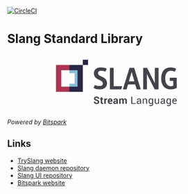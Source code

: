 [![CircleCI](https://circleci.com/gh/Bitspark/slang-lib/tree/master.svg?style=svg&circle-token=75a0b2707af46a1e9fba88952611759bf30ffa41)](https://circleci.com/gh/Bitspark/slang-lib/tree/master)

# Slang Standard Library

<p align="center">
  <img src="https://raw.githubusercontent.com/Bitspark/slang/master/logo.png" height="130">
</p>

*Powered by [Bitspark](https://bitspark.de)*

## Links

- [TrySlang website](http://tryslang.com)
- [Slang daemon repository](https://github.com/Bitspark/slang)
- [Slang UI repository](https://github.com/Bitspark/slang-ui)
- [Bitspark website](https://bitspark.de)
